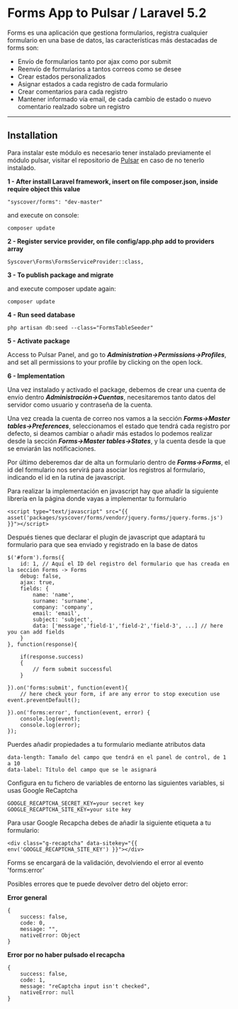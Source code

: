 # Forms App to Pulsar / Laravel 5.2

Forms es una aplicación que gestiona formularios, registra cualquier formulario en una base de datos, las características más destacadas de forms son:
* Envío de formularios tanto por ajax como por submit
* Reenvío de formularios a tantos correos como se desee
* Crear estados personalizados
* Asignar estados a cada registro de cada formulario
* Crear comentarios para cada registro
* Mantener informado vía email, de cada cambio de estado o nuevo comentario realzado sobre un registro

---

## Installation
Para instalar este módulo es necesario tener instalado previamente el módulo pulsar, visitar el repositorio de [Pulsar](https://github.com/syscover/pulsar) en caso de no tenerlo instalado.

**1 - After install Laravel framework, insert on file composer.json, inside require object this value**
```
"syscover/forms": "dev-master"

```
and execute on console:
```
composer update
```

**2 - Register service provider, on file config/app.php add to providers array**

```
Syscover\Forms\FormsServiceProvider::class,

```

**3 - To publish package and migrate**

and execute composer update again:
```
composer update
```

**4 - Run seed database**

```
php artisan db:seed --class="FormsTableSeeder"
```


**5 - Activate package**

Access to Pulsar Panel, and go to **_Administration->Permissions->Profiles_**, and set all permissions to your profile by clicking on the open lock.

**6 - Implementation**

Una vez instalado y activado el package, debemos de crear una cuenta de envío dentro **_Administración->Cuentas_**, necesitaremos tanto datos del servidor como usuario y contraseña de la cuenta.

Una vez creada la cuenta de correo nos vamos a la sección **_Forms->Master tables->Preferences_**, seleccionamos el estado que tendrá cada registro por defecto, si deamos cambiar o añadir más estados lo podemos realizar desde la sección **_Forms->Master tables->States_**, y la cuenta desde la que se enviarán las notificaciones.

Por último deberemos dar de alta un formulario dentro de **_Forms->Forms_**, el id del formulario nos servirá para asociar los registros al formulario, indicando el id en la rutina de javascript.


Para realizar la implementación en javascript hay que añadir la siguiente librería en la página donde vayas a implementar tu formulario
```
<script type="text/javascript" src="{{ asset('packages/syscover/forms/vendor/jquery.forms/jquery.forms.js') }}"></script>
```

Después tienes que declarar el plugin de javascript que adaptará tu formulario para que sea enviado y registrado en la base de datos
```
$('#form').forms({
    id: 1, // Aquí el ID del registro del formulario que has creada en la sección Forms -> Forms
    debug: false,
    ajax: true,
    fields: {
        name: 'name',
        surname: 'surname',
        company: 'company',
        email: 'email',
        subject: 'subject',
        data: ['message','field-1','field-2','field-3', ...] // here you can add fields
    }
}, function(response){

    if(response.success)
    {
        // form submit successful
    }

}).on('forms:submit', function(event){
    // here check your form, if are any error to stop execution use event.preventDefault();

}).on('forms:error', function(event, error) {
    console.log(event);
    console.log(error);
});

```

Puerdes añadir propiedades a tu formulario mediante atributos data
```
data-length: Tamaño del campo que tendrá en el panel de control, de 1 a 10
data-label: Título del campo que se le asignará
```

Configura en tu fichero de variables de entorno las siguientes variables, si usas Google ReCaptcha
```
GOOGLE_RECAPTCHA_SECRET_KEY=your secret key
GOOGLE_RECAPTCHA_SITE_KEY=your site key
```

Para usar Google Recapcha debes de añadir la siguiente etiqueta a tu formulario:
```
<div class="g-recaptcha" data-sitekey="{{ env('GOOGLE_RECAPTCHA_SITE_KEY') }}"></div>
```

Forms se encargará de la validación, devolviendo el error al evento 'forms:error'

Posibles errores que te puede devolver detro del objeto error:

**Error general**
```
{
    success: false,
    code: 0,
    message: "",
    nativeError: Object
}
```

**Error por no haber pulsado el recapcha**
```
{
    success: false,
    code: 1,
    message: "reCaptcha input isn't checked",
    nativeError: null
}
```
